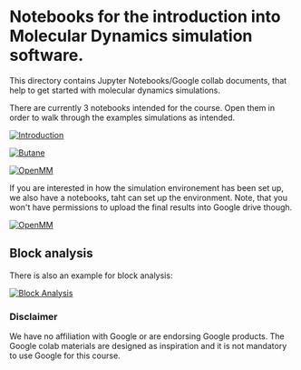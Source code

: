 # Notebooks for the introduction into Molecular Dynamics simulation software.

This directory contains Jupyter Notebooks/Google collab documents, that help to get started with molecular dynamics simulations.

There are currently 3 notebooks intended for the course.
Open them in order to walk through the examples simulations as intended.

[![Introduction](https://colab.research.google.com/assets/colab-badge.svg)](https://colab.research.google.com/github/InnocentBug/MENG-35500/blob/main/notebooks/Introduction.ipynb)

[![Butane](https://colab.research.google.com/assets/colab-badge.svg)](https://colab.research.google.com/github/InnocentBug/MENG-35500/blob/main/notebooks/Butane.ipynb)

[![OpenMM](https://colab.research.google.com/assets/colab-badge.svg)](https://colab.research.google.com/github/InnocentBug/MENG-35500/blob/main/notebooks/OpenMM.ipynb)


If you are interested in how the simulation environement has been set up, we also have a notebooks, taht can set up the environment.
Note, that you won't have permissions to upload the final results into Google drive though.

[![OpenMM](https://colab.research.google.com/assets/colab-badge.svg)](https://colab.research.google.com/github/InnocentBug/PySAGES/blob/google-colab/docs/notebooks/Install_PySAGES_Environment.ipynb)


## Block analysis

There is also an example for block analysis:

[![Block Analysis](https://colab.research.google.com/assets/colab-badge.svg)](https://colab.research.google.com/github/InnocentBug/MENG-35500/blob/main/notebooks/Block_Analysis.ipynb)


### Disclaimer

We have no affiliation with Google or are endorsing Google products.
The Google colab materials are designed as inspiration and it is not mandatory to use Google for this course.